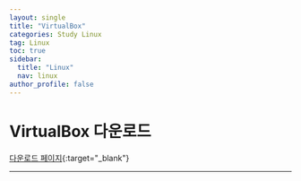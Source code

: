 ```yaml
---
layout: single
title: "VirtualBox"
categories: Study Linux
tag: Linux
toc: true
sidebar:
  title: "Linux"
  nav: linux
author_profile: false
---
```


# VirtualBox 다운로드
[다운로드 페이지](https://www.oracle.com/kr/virtualization/virtualbox/){:target="_blank"}


---